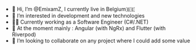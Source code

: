- 👋 Hi, I’m @EmixamZ, I currently live in Belgium🇧🇪
- 👀 I’m interested in development and new technologies
- 🏋🏽 Currently working as a Software Engineer (C#/.NET)
- 🌱 At the moment mainly : Angular (with NgRx) and Flutter (with Riverpod)  
- 💞️ I’m looking to collaborate on any project where I could add some value


<!---
EmixamZ/EmixamZ is a ✨ special ✨ repository because its `README.md` (this file) appears on your GitHub profile.
You can click the Preview link to take a look at your changes.
--->
